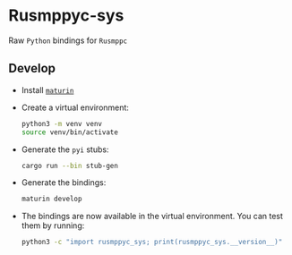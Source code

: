 # Rusmppyc-sys

Raw `Python` bindings for `Rusmppc`

## Develop

- Install [`maturin`](https://www.maturin.rs/installation.html)

- Create a virtual environment:

  ```bash
  python3 -m venv venv
  source venv/bin/activate
  ```

- Generate the `pyi` stubs:

  ```bash
  cargo run --bin stub-gen
  ```

- Generate the bindings:

  ```bash
  maturin develop
  ```

- The bindings are now available in the virtual environment. You can test them by running:

  ```bash
  python3 -c "import rusmppyc_sys; print(rusmppyc_sys.__version__)"
  ```
